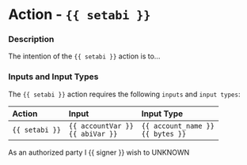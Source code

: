 # Action - `{{ setabi }}`

### Description

The intention of the `{{ setabi }}` action is to... 

### Inputs and Input Types

The `{{ setabi }}` action requires the following `inputs` and `input types`:

| Action | Input | Input Type |
|:--|:--|:--|
| `{{ setabi }}` | `{{ accountVar }}`<br/>`{{ abiVar }}` | `{{ account_name }}`<br/>`{{ bytes }}` |

As an authorized party I {{ signer }} wish to UNKNOWN

